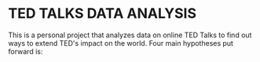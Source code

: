 # TED TALKS DATA ANALYSIS
This is a personal project that analyzes data on online TED Talks to find out ways to extend TED's impact on the world.
Four main hypotheses put forward is:
